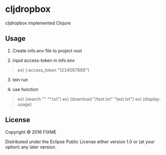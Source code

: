 # cljdropbox

cljdropbox implemented Clojure

## Usage

1. Create info.env file to project root

2. input access-token in info.env
> ex) {:access_token "1234567889"}

3. lein run

4. use function
> ex) (search "" "*.txt")
> ex) (download "/test.txt" "test.txt")
> ex) (display-usage)

## License

Copyright © 2016 FIXME

Distributed under the Eclipse Public License either version 1.0 or (at
your option) any later version.
